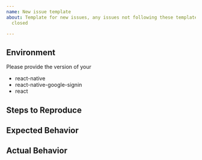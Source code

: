 ```yaml
---
name: New issue template
about: Template for new issues, any issues not following these templates will be automatically
  closed

---
```


<!--
Please make sure you have searched previous issues before opening a new issue.
-->

<!-- Describe your issue in detail. -->

## Environment
Please provide the version of your
* react-native
* react-native-google-signin
* react


## Steps to Reproduce
<!-- 
  Required. Let us know how to reproduce the issue. Include a code sample, share a project, 
  or share an app that reproduces the issue using [Snack](https://snack.expo.io/).
-->

## Expected Behavior
<!-- Write what you thought would happen. -->

## Actual Behavior
<!-- Write what happened. Include screenshots if needed. If this is a regression, let us know. -->
